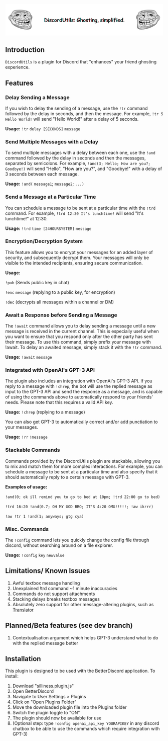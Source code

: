 ![Silly Cover](silly-cover.png)

## Introduction

`DiscordUtils` is a plugin for Discord that "enhances" your friend ghosting experience.

## Features

### Delay Sending a Message 

If you wish to delay the sending of a message, use the `!tr` command followed by the delay in seconds, and then the message. For example, `!tr 5 Hello World!` will send "Hello World!" after a delay of 5 seconds.

**Usage:** `!tr` `delay [SECONDS]` `message`


### Send Multiple Messages with a Delay

To send multiple messages with a delay between each one, use the `!and` command followed by the delay in seconds and then the messages, separated by semicolons. For example, `!and(3; Hello; How are you?; Goodbye!)` will send "Hello", "How are you?", and "Goodbye!" with a delay of 3 seconds between each message.

**Usage:** `!and(` `message1`; `message2`; `...)`

### Send a Message at a Particular Time

You can schedule a message to be sent at a particular time with the `!trd` command. For example, `!trd 12:30 It's lunchtime!` will send "It's lunchtime!" at 12:30.

**Usage:** `!trd` `time [24HOURSYSTEM]` `message`

### Encryption/Decryption System

This feature allows you to encrypt your messages for an added layer of security, and subsequently decrypt them. Your messages will only be visible to the intended recipients, ensuring secure communication.

**Usage:**

`!pub` (Sends public key in chat)

`!enc` `message` (replying to a public key, for encryption)

`!dec` (decrypts all messages within a channel or DM)

### Await a Response before Sending a Message

The `!await` command allows you to delay sending a message until a new message is received in the current channel. This is especially useful when you want to ensure that you respond only after the other party has sent their message. To use this command, simply prefix your message with !await. To delay an awaited message, simply stack it with the `!tr` command.

**Usage:** `!await` `message`

### Integrated with OpenAI's GPT-3 API

The plugin also includes an integration with OpenAI's GPT-3 API. If you reply to a message with `!chrep`, the bot will use the replied message as input to the GPT-3 API and send the response as a message, and is capable of using the commands above to automatically respond to your friends' needs. Please note that this requires a valid API key.

**Usage:** `!chrep` (replying to a message)

You can also get GPT-3 to automatically correct and/or add punctiation to your messages.

**Usage:** `!rr` `!message`

### Stackable Commands

Commands provided by the DiscordUtils plugin are stackable, allowing you to mix and match them for more complex interactions. For example, you can schedule a message to be sent at a particular time and also specify that it should automatically reply to a certain message with GPT-3.

**Examples of usage:**

`!and(0; ok ill remind you to go to bed at 10pm; !trd 22:00 go to bed)`

`!trd 16:20 !and(0.7; OH MY GOD BRO; IT'S 4:20 OMG!!!!!; !aw ikrrr)`

`!aw !tr 1 !and(1; anyways; gtg cya)`

### Misc. Commands

The `!config` command lets you quickly change the config file through discord, without searching around on a file explorer.

**Usage:** `!config` `key` `newvalue`


## Limitations/ Known Issues

1. Awful textbox message handling
2. Unexplained !trd command ~1 minute inaccuracies
3. Commands do not support attachments
4. Stacking delays breaks textbox messages
5. Absolutely zero support for other message-altering plugins, such as [Translator](https://betterdiscord.app/plugin/Translator)

## Planned/Beta features (see dev branch)

1. Contextualisation argument which helps GPT-3 understand what to do with the replied message better

## Installation

This plugin is designed to be used with the BetterDiscord application. To install:

1. Download "silliness.plugin.js"
2. Open BetterDiscord
3. Navigate to User Settings > Plugins
4. Click on "Open Plugins Folder"
5. Move the downloaded plugin file into the Plugins folder
6. Switch the plugin toggle to "ON"
7. The plugin should now be available for use
8. (Optional step: type `!config openai_api_key YOURAPIKEY` in any discord chatbox to be able to use the commands which require integration with GPT-3)

